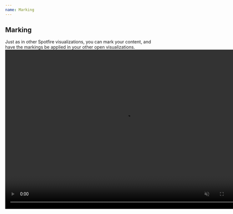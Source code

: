 ```yaml
---
name: Marking
---
```

## Marking
Just as in other Spotfire visualizations, you can mark your content, and have the markings be applied in your other open visualizations.
<video controls muted width="768" height="512">
  <source src="{{ site.baseurl }}/assets/webms/marking.webm" type="video/webm">
</video>